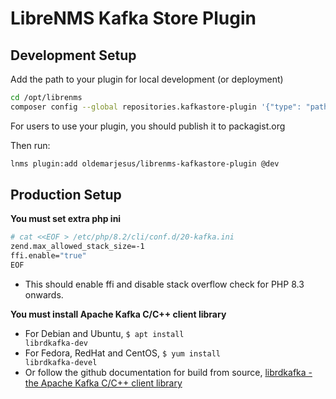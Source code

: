 # LibreNMS Kafka Store Plugin

## Development Setup
Add the path to your plugin for local development (or deployment)

```bash
cd /opt/librenms
composer config --global repositories.kafkastore-plugin '{"type": "path", "url": "/workspaces/librenms-plugin-kafka-devcontainer/librenms-kafkastore-plugin", "symlink": true}'
```

For users to use your plugin, you should publish it to packagist.org

Then run:

```bash
lnms plugin:add oldemarjesus/librenms-kafkastore-plugin @dev
```

## Production Setup

<b>You must set extra php ini</b>

```sh
# cat <<EOF > /etc/php/8.2/cli/conf.d/20-kafka.ini
zend.max_allowed_stack_size=-1
ffi.enable="true"
EOF
```

- This should enable ffi and disable stack overflow check for PHP 8.3 onwards.

<b>You must install Apache Kafka C/C++ client library</b>

- For Debian and Ubuntu, <code>$ apt install librdkafka-dev</code>
- For Fedora, RedHat and CentOS, <code>$ yum install librdkafka-devel</code>
- Or follow the github documentation for build from source, [librdkafka - the Apache Kafka C/C++ client library](https://github.com/confluentinc/librdkafka)